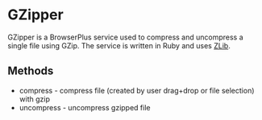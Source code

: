 # GZipper

GZipper is a BrowserPlus service used to compress and uncompress a single file using GZip. 
The service is written in Ruby and uses
[ZLib](http://www.ruby-doc.org/stdlib/libdoc/zlib/rdoc/index.html).

## Methods

* compress - compress file (created by user drag+drop or file selection) with gzip
* uncompress - uncompress gzipped file

